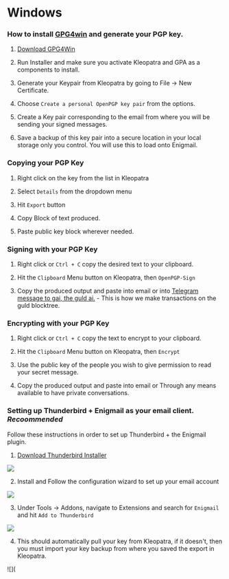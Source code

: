 # Windows

### How to install [GPG4win](https://www.gpg4win.org/) and generate your PGP key.

1. [Download GPG4Win](https://gpg4win.org/download.html)

2. Run Installer and make sure you activate Kleopatra and GPA as a components to install.

3. Generate your Keypair from Kleopatra by going to File -> New Certificate.

4. Choose `Create a personal OpenPGP key pair` from the options. 

5. Create a Key pair corresponding to the email from where you will be sending your signed messages.

6. Save a backup of this key pair into a secure location in your local storage only you control. You will use this to load onto Enigmail.

### Copying your PGP Key
1. Right click on the key from the list in Kleopatra

2. Select `Details` from the dropdown menu

3. Hit `Export` button 

4. Copy Block of text produced.

5. Paste public key block wherever needed.

### Signing with your PGP Key
1. Right click or `Ctrl + C` copy the desired text to your clipboard.

2. Hit the `Clipboard` Menu button on Kleopatra, then `OpenPGP-Sign`

3. Copy the produced output and paste into email or into [Telegram message to gai, the guld ai.](http://guld.chat) - This is how we make transactions on the guld blocktree.

### Encrypting with your PGP Key
1. Right click or `Ctrl + C` copy the text to encrypt to your clipboard.

2. Hit the `Clipboard` Menu button on Kleopatra, then `Encrypt`

3. Use the public key of the people you wish to give permission to read your secret message.

4. Copy the produced output and paste into email or Through any means available to have private conversations.





### Setting up Thunderbird + Enigmail as your email client. *_Recoommended_*

Follow these instructions in order to set up Thunderbird + the Enigmail plugin.

1. [Download Thunderbird Installer](https://www.mozilla.org/en-US/thunderbird/all/)

![](http://guld.email/pgp_installations/windows_gpg4win_5.png)


2. Install and Follow the configuration wizard to set up your email account

![](http://guld.email/pgp_installations/windows_gpg4win_6.png)

3. Under Tools -> Addons, navigate to Extensions and search for `Enigmail` and hit `Add to Thunderbird` 

![](http://guld.email/pgp_installations/windows_gpg4win_7.png)

4. This should automatically pull your key from Kleopatra, if it doesn't, then you must import your key backup from where you saved the export in Kleopatra. 

![](
